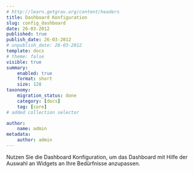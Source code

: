 ```yaml
---
# http://learn.getgrav.org/content/headers
title: Dashboard Konfiguration
slug: config_dashboard
date: 26-03-2012
published: true
publish_date: 26-03-2012
# unpublish_date: 26-03-2012
template: docs
# theme: false
visible: true
summary:
    enabled: true
    format: short
    size: 128
taxonomy:
    migration_status: done
    category: [docs]
    tag: [core]
# added collection selector

author:
    name: admin
metadata:
    author: admin
---
```




Nutzen Sie die Dashboard Konfiguration, um das Dashboard mit Hilfe der Auswahl an Widgets an Ihre Bedürfnisse anzupassen.